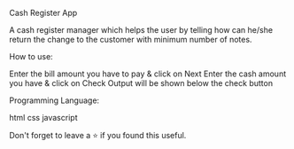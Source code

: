 Cash Register App

A cash register manager which helps the user by telling how can he/she return the change to the customer with minimum number of notes.


How to use:

Enter the bill amount you have to pay & click on Next
Enter the cash amount you have & click on Check
Output will be shown below the check button

Programming Language:

html
css
javascript

Don't forget to leave a ⭐ if you found this useful.
